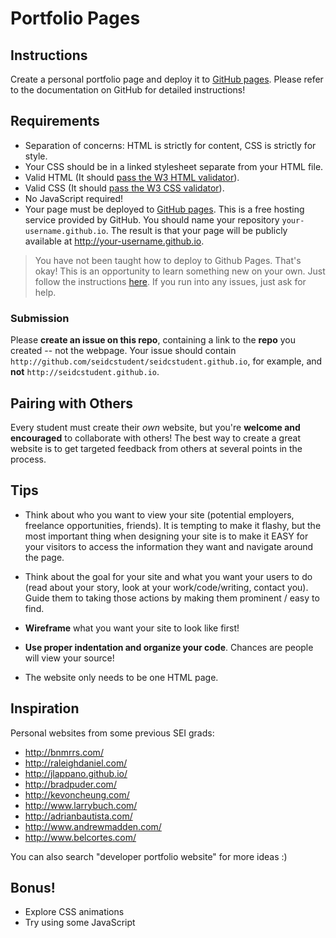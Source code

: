 # Portfolio Pages

## Instructions

Create a personal portfolio page and deploy it to [GitHub pages](https://pages.github.com/). Please refer to the documentation on GitHub for detailed instructions!

## Requirements

- Separation of concerns: HTML is strictly for content, CSS is strictly for style. 
- Your CSS should be in a linked stylesheet separate from your HTML file.
- Valid HTML (It should [pass the W3 HTML validator](https://validator.w3.org/#validate_by_input)).
- Valid CSS (It should [pass the W3 CSS validator](https://jigsaw.w3.org/css-validator/#validate_by_input)).
- No JavaScript required! 
- Your page must be deployed to [GitHub pages](https://pages.github.com/). This is a free hosting service provided by GitHub. You should name your repository `your-username.github.io`. The result is that your page will be publicly available at http://your-username.github.io.

> You have not been taught how to deploy to Github Pages. That's okay! This is an opportunity to learn something new on your own. Just follow the instructions [here](https://pages.github.com/). If you run into any issues, just ask for help.

### Submission

Please **create an issue on this repo**, containing a link to the **repo** you created -- not the webpage. Your issue should contain `http://github.com/seidcstudent/seidcstudent.github.io`, for example, and **not** `http://seidcstudent.github.io`.

## Pairing with Others

Every student must create their *own* website, but you're **welcome and encouraged** to collaborate with others! The best way to create a great website is to get targeted feedback from others at several points in the process.

## Tips

* Think about who you want to view your site (potential employers, freelance opportunities, friends). It is tempting to make it flashy, but the most important thing when designing your site is to make it EASY for your visitors to access the information they want and navigate around the page.

* Think about the goal for your site and what you want your users to do (read about your story, look at your work/code/writing, contact you). Guide them to taking those actions by making them prominent / easy to find.

* **Wireframe** what you want your site to look like first!

* **Use proper indentation and organize your code**. Chances are people will view your source!

* The website only needs to be one HTML page.

## Inspiration

Personal websites from some previous SEI grads:

* http://bnmrrs.com/
* http://raleighdaniel.com/
* http://jlappano.github.io/
* http://bradpuder.com/
* http://kevoncheung.com/
* http://www.larrybuch.com/
* http://adrianbautista.com/
* http://www.andrewmadden.com/
* http://www.belcortes.com/

You can also search "developer portfolio website" for more ideas :)

## Bonus!

* Explore CSS animations
* Try using some JavaScript
